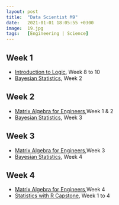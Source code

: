 ```yaml
---
layout: post
title:  "Data Scientist M9"
date:   2021-01-01 18:05:55 +0300
image:  19.jpg
tags:   [Engineering | Science]
---
```

## Week 1
- [Introduction to Logic](https://www.coursera.org/learn/logic-introduction?ranMID=40328&ranEAID=ZbA30aiKocg&ranSiteID=ZbA30aiKocg-cpcgoHVDtpzwfbP59xaqSg&siteID=ZbA30aiKocg-cpcgoHVDtpzwfbP59xaqSg&utm_content=10&utm_medium=partners&utm_source=linkshare&utm_campaign=ZbA30aiKocg#syllabus), Week 8 to 10
- [Bayesian Statistics](https://www.coursera.org/learn/bayesian?specialization=statistics), Week 2

## Week 2
- [Matrix Algebra for Engineers](https://www.coursera.org/learn/matrix-algebra-engineers?ranMID=40328&ranEAID=ZbA30aiKocg&ranSiteID=ZbA30aiKocg-1VEhR7kzuuWPJj5gRsUJ8A&siteID=ZbA30aiKocg-1VEhR7kzuuWPJj5gRsUJ8A&utm_content=10&utm_medium=partners&utm_source=linkshare&utm_campaign=ZbA30aiKocg#syllabus),Week 1 & 2
- [Bayesian Statistics](https://www.coursera.org/learn/bayesian?specialization=statistics), Week 3

## Week 3
- [Matrix Algebra for Engineers](https://www.coursera.org/learn/matrix-algebra-engineers?ranMID=40328&ranEAID=ZbA30aiKocg&ranSiteID=ZbA30aiKocg-1VEhR7kzuuWPJj5gRsUJ8A&siteID=ZbA30aiKocg-1VEhR7kzuuWPJj5gRsUJ8A&utm_content=10&utm_medium=partners&utm_source=linkshare&utm_campaign=ZbA30aiKocg#syllabus),Week 3
- [Bayesian Statistics](https://www.coursera.org/learn/bayesian?specialization=statistics), Week 4

## Week 4
- [Matrix Algebra for Engineers](https://www.coursera.org/learn/matrix-algebra-engineers?ranMID=40328&ranEAID=ZbA30aiKocg&ranSiteID=ZbA30aiKocg-1VEhR7kzuuWPJj5gRsUJ8A&siteID=ZbA30aiKocg-1VEhR7kzuuWPJj5gRsUJ8A&utm_content=10&utm_medium=partners&utm_source=linkshare&utm_campaign=ZbA30aiKocg#syllabus),Week 4
- [Statistics with R Capstone](https://www.coursera.org/learn/statistics-project#syllabus), Week 1 to 4


[jekyll-docs]: https://jekyllrb.com/docs/home
[jekyll-gh]:   https://github.com/jekyll/jekyll
[jekyll-talk]: https://talk.jekyllrb.com/
